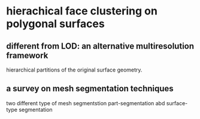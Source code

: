 # hierachical face clustering on polygonal surfaces

## different from LOD: an alternative multiresolution framework

hierarchical partitions of the original surface geometry.




## a survey on mesh segmentation techniques


two different type of mesh segmentstion part-segmentation abd surface-type segmentation